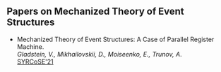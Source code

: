 ## Papers on Mechanized Theory of Event Structures

* Mechanized Theory of Event Structures: A Case of Parallel Register Machine.    
  _Gladstein, V., Mikhailovskii, D., Moiseenko, E., Trunov, A_.   
  [SYRCoSE'21](http://syrcose.ispras.ru/)





